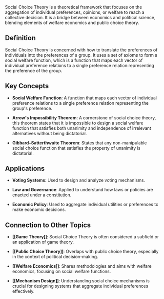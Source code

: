 Social Choice Theory is a theoretical framework that focuses on the aggregation of individual preferences, opinions, or welfare to reach a collective decision. It is a bridge between economics and political science, blending elements of welfare economics and public choice theory.

## Definition

Social Choice Theory is concerned with how to translate the preferences of individuals into the preferences of a group. It uses a set of axioms to form a social welfare function, which is a function that maps each vector of individual preference relations to a single preference relation representing the preference of the group.

## Key Concepts

- **Social Welfare Function**: A function that maps each vector of individual preference relations to a single preference relation representing the group's preference.
    
- **Arrow's Impossibility Theorem**: A cornerstone of social choice theory, this theorem states that it is impossible to design a social welfare function that satisfies both unanimity and independence of irrelevant alternatives without being dictatorial.
    
- **Gibbard–Satterthwaite Theorem**: States that any non-manipulable social choice function that satisfies the property of unanimity is dictatorial.
    

## Applications

- **Voting Systems**: Used to design and analyze voting mechanisms.
    
- **Law and Governance**: Applied to understand how laws or policies are enacted under a constitution.
    
- **Economic Policy**: Used to aggregate individual utilities or preferences to make economic decisions.
    

## Connection to Other Topics

- **[[Game Theory]]**: Social Choice Theory is often considered a subfield or an application of game theory.
    
- **[[Public Choice Theory]]**: Overlaps with public choice theory, especially in the context of political decision-making.
    
- **[[Welfare Economics]]**: Shares methodologies and aims with welfare economics, focusing on social welfare functions.
    
- **[[Mechanism Design]]**: Understanding social choice mechanisms is crucial for designing systems that aggregate individual preferences effectively.